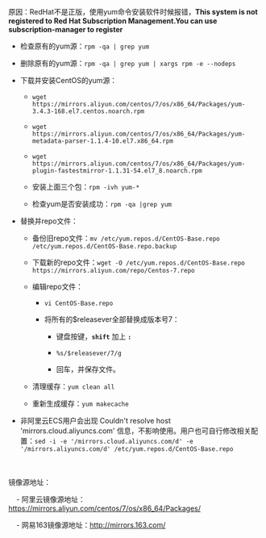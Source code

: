 原因：RedHat不是正版，使用yum命令安装软件时候报错，**This system is not registered to Red Hat Subscription Management.You can use subscription-manager to register**

- 检查原有的yum源：`rpm -qa | grep yum`
  
- 删除原有的yum源：`rpm -qa | grep yum | xargs rpm -e --nodeps`
  
- 下载并安装CentOS的yum源：
  
  - `wget https://mirrors.aliyun.com/centos/7/os/x86_64/Packages/yum-3.4.3-168.el7.centos.noarch.rpm`
    
  - `wget https://mirrors.aliyun.com/centos/7/os/x86_64/Packages/yum-metadata-parser-1.1.4-10.el7.x86_64.rpm`
    
  - `wget https://mirrors.aliyun.com/centos/7/os/x86_64/Packages/yum-plugin-fastestmirror-1.1.31-54.el7_8.noarch.rpm`
    
  - 安装上面三个包：`rpm -ivh yum-*`
    
  - 检查yum是否安装成功：`rpm -qa |grep yum`
    
- 替换并repo文件：
  
  - 备份旧repo文件：`mv /etc/yum.repos.d/CentOS-Base.repo /etc/yum.repos.d/CentOS-Base.repo.backup`
    
  - 下载新的repo文件：`wget -O /etc/yum.repos.d/CentOS-Base.repo https://mirrors.aliyun.com/repo/Centos-7.repo`
    
  - 编辑repo文件：
    
    - `vi CentOS-Base.repo`
      
    - 将所有的$releasever全部替换成版本号7：
      
      - 键盘按键，**`shift`** 加上 **`:`**
        
      - `%s/$releasever/7/g`
        
      - 回车，并保存文件。
        
  - 清理缓存：`yum clean all`
    
  - 重新生成缓存：`yum makecache`
    
- 非阿里云ECS用户会出现 Couldn't resolve host 'mirrors.cloud.aliyuncs.com' 信息，不影响使用。用户也可自行修改相关配置：`sed -i -e '/mirrors.cloud.aliyuncs.com/d' -e '/mirrors.aliyuncs.com/d' /etc/yum.repos.d/CentOS-Base.repo`
  
<br/><br/>
镜像源地址：

    - 阿里云镜像源地址：https://mirrors.aliyun.com/centos/7/os/x86_64/Packages/

    - 网易163镜像源地址：http://mirrors.163.com/
